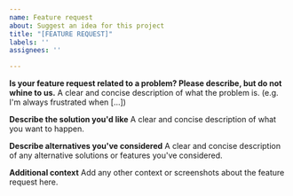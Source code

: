 ```yaml
---
name: Feature request
about: Suggest an idea for this project
title: "[FEATURE REQUEST]"
labels: ''
assignees: ''

---
```


**Is your feature request related to a problem? Please describe, but do not whine to us.**
A clear and concise description of what the problem is. (e.g. I'm always frustrated when [...])

**Describe the solution you'd like**
A clear and concise description of what you want to happen.

**Describe alternatives you've considered**
A clear and concise description of any alternative solutions or features you've considered.

**Additional context**
Add any other context or screenshots about the feature request here.
